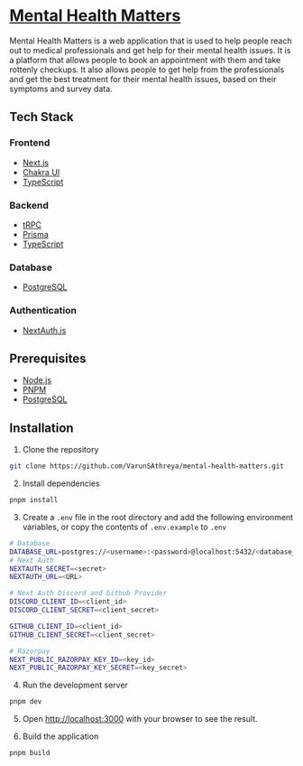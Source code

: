 # [Mental Health Matters](https://mental-health-matters.vercel.app/)

Mental Health Matters is a web application that is used to help people reach out to medical professionals and get help for their mental health issues. It is a platform that allows people to book an appointment with them and take rottenly checkups. It also allows people to get help from the professionals and get the best treatment for their mental health issues, based on their symptoms and survey data.

## Tech Stack

### Frontend

- [Next.js](https://nextjs.org/)
- [Chakra UI](https://chakra-ui.com/)
- [TypeScript](https://www.typescriptlang.org/)

### Backend

- [tRPC](https://trpc.io/)
- [Prisma](https://www.prisma.io/)
- [TypeScript](https://www.typescriptlang.org/)

### Database

- [PostgreSQL](https://www.postgresql.org/)

### Authentication

- [NextAuth.js](https://next-auth.js.org/)

## Prerequisites

- [Node.js](https://nodejs.org/en/)
- [PNPM](https://pnpm.io/)
- [PostgreSQL](https://www.postgresql.org/)

## Installation

1. Clone the repository

```bash
git clone https://github.com/VarunSAthreya/mental-health-matters.git
```

2. Install dependencies

```bash
pnpm install
```

3. Create a `.env` file in the root directory and add the following environment variables, or copy the contents of `.env.example` to `.env`

```bash
# Database
DATABASE_URL=postgres://<username>:<password>@localhost:5432/<database_name>
# Next Auth
NEXTAUTH_SECRET=<secret>
NEXTAUTH_URL=<URL>

# Next Auth Discord and Github Provider
DISCORD_CLIENT_ID=<client_id>
DISCORD_CLIENT_SECRET=<client_secret>

GITHUB_CLIENT_ID=<client_id>
GITHUB_CLIENT_SECRET=<client_secret>

# Razorpay
NEXT_PUBLIC_RAZORPAY_KEY_ID=<key_id>
NEXT_PUBLIC_RAZORPAY_KEY_SECRET=<key_secret>
```

4. Run the development server

```bash
pnpm dev
```

5. Open [http://localhost:3000](http://localhost:3000) with your browser to see the result.

6. Build the application

```bash
pnpm build
```
